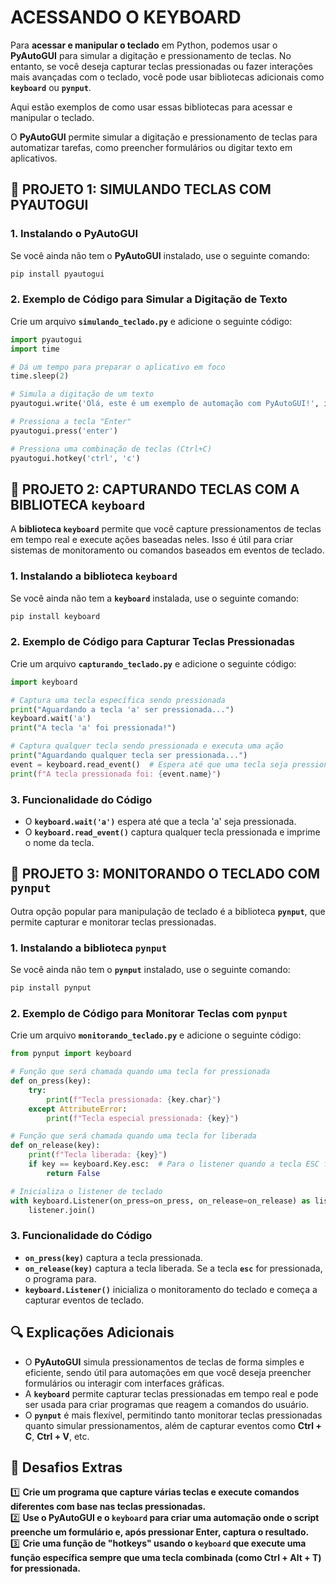 # ACESSANDO O KEYBOARD 
Para **acessar e manipular o teclado** em Python, podemos usar o **PyAutoGUI** para simular a digitação e pressionamento de teclas. No entanto, se você deseja capturar teclas pressionadas ou fazer interações mais avançadas com o teclado, você pode usar bibliotecas adicionais como **`keyboard`** ou **`pynput`**.

Aqui estão exemplos de como usar essas bibliotecas para acessar e manipular o teclado.

O **PyAutoGUI** permite simular a digitação e pressionamento de teclas para automatizar tarefas, como preencher formulários ou digitar texto em aplicativos.

## 📌 PROJETO 1: SIMULANDO TECLAS COM PYAUTOGUI 
### **1. Instalando o PyAutoGUI**
Se você ainda não tem o **PyAutoGUI** instalado, use o seguinte comando:

```bash
pip install pyautogui
```

### **2. Exemplo de Código para Simular a Digitação de Texto**
Crie um arquivo **`simulando_teclado.py`** e adicione o seguinte código:

```python
import pyautogui
import time

# Dá um tempo para preparar o aplicativo em foco
time.sleep(2)

# Simula a digitação de um texto
pyautogui.write('Olá, este é um exemplo de automação com PyAutoGUI!', interval=0.1)

# Pressiona a tecla "Enter"
pyautogui.press('enter')

# Pressiona uma combinação de teclas (Ctrl+C)
pyautogui.hotkey('ctrl', 'c')
```

## 📌 PROJETO 2: CAPTURANDO TECLAS COM A BIBLIOTECA `keyboard`
A **biblioteca `keyboard`** permite que você capture pressionamentos de teclas em tempo real e execute ações baseadas neles. Isso é útil para criar sistemas de monitoramento ou comandos baseados em eventos de teclado.

### **1. Instalando a biblioteca `keyboard`**
Se você ainda não tem a **`keyboard`** instalada, use o seguinte comando:

```bash
pip install keyboard
```

### **2. Exemplo de Código para Capturar Teclas Pressionadas**
Crie um arquivo **`capturando_teclado.py`** e adicione o seguinte código:

```python
import keyboard

# Captura uma tecla específica sendo pressionada
print("Aguardando a tecla 'a' ser pressionada...")
keyboard.wait('a')
print("A tecla 'a' foi pressionada!")

# Captura qualquer tecla sendo pressionada e executa uma ação
print("Aguardando qualquer tecla ser pressionada...")
event = keyboard.read_event()  # Espera até que uma tecla seja pressionada
print(f"A tecla pressionada foi: {event.name}")
```

### **3. Funcionalidade do Código**  
- O **`keyboard.wait('a')`** espera até que a tecla 'a' seja pressionada.  
- O **`keyboard.read_event()`** captura qualquer tecla pressionada e imprime o nome da tecla.

## **📌 PROJETO 3: MONITORANDO O TECLADO COM `pynput`**
Outra opção popular para manipulação de teclado é a biblioteca **`pynput`**, que permite capturar e monitorar teclas pressionadas.

### **1. Instalando a biblioteca `pynput`**
Se você ainda não tem o **`pynput`** instalado, use o seguinte comando:

```bash
pip install pynput
```

### **2. Exemplo de Código para Monitorar Teclas com `pynput`**
Crie um arquivo **`monitorando_teclado.py`** e adicione o seguinte código:

```python
from pynput import keyboard

# Função que será chamada quando uma tecla for pressionada
def on_press(key):
    try:
        print(f"Tecla pressionada: {key.char}")
    except AttributeError:
        print(f"Tecla especial pressionada: {key}")

# Função que será chamada quando uma tecla for liberada
def on_release(key):
    print(f"Tecla liberada: {key}")
    if key == keyboard.Key.esc:  # Para o listener quando a tecla ESC for pressionada
        return False

# Inicializa o listener de teclado
with keyboard.Listener(on_press=on_press, on_release=on_release) as listener:
    listener.join()
```

### **3. Funcionalidade do Código**  
- **`on_press(key)`** captura a tecla pressionada.  
- **`on_release(key)`** captura a tecla liberada. Se a tecla **`esc`** for pressionada, o programa para.  
- **`keyboard.Listener()`** inicializa o monitoramento do teclado e começa a capturar eventos de teclado.

## **🔍 Explicações Adicionais**  
- O **PyAutoGUI** simula pressionamentos de teclas de forma simples e eficiente, sendo útil para automações em que você deseja preencher formulários ou interagir com interfaces gráficas.  
- A **`keyboard`** permite capturar teclas pressionadas em tempo real e pode ser usada para criar programas que reagem a comandos do usuário.  
- O **`pynput`** é mais flexível, permitindo tanto monitorar teclas pressionadas quanto simular pressionamentos, além de capturar eventos como **Ctrl + C**, **Ctrl + V**, etc.

## **🎯 Desafios Extras**  
1️⃣ **Crie um programa que capture várias teclas e execute comandos diferentes com base nas teclas pressionadas.**  
2️⃣ **Use o PyAutoGUI e o `keyboard` para criar uma automação onde o script preenche um formulário e, após pressionar Enter, captura o resultado.**  
3️⃣ **Crie uma função de "hotkeys" usando o `keyboard` que execute uma função específica sempre que uma tecla combinada (como Ctrl + Alt + T) for pressionada.**

